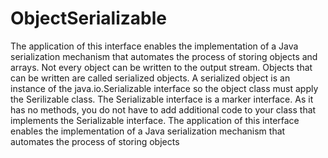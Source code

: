 
# ObjectSerializable
The application of this interface enables the implementation of a Java serialization mechanism that automates the process of storing objects and arrays. Not every object can be written to the output stream. Objects that can be written are called serialized objects. A serialized object is an instance of the java.io.Serializable interface so the object class must apply the Serilizable class. The Serializable interface is a marker interface. As it has no methods, you do not have to add additional code to your class that implements the Serializable interface. The application of this interface enables the implementation of a Java serialization mechanism that automates the process of storing objects
